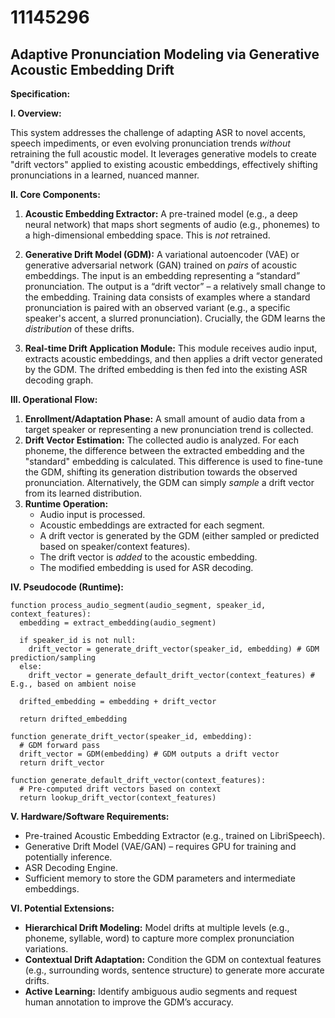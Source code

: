 # 11145296

## Adaptive Pronunciation Modeling via Generative Acoustic Embedding Drift

**Specification:**

**I. Overview:**

This system addresses the challenge of adapting ASR to novel accents, speech impediments, or even evolving pronunciation trends *without* retraining the full acoustic model. It leverages generative models to create "drift vectors" applied to existing acoustic embeddings, effectively shifting pronunciations in a learned, nuanced manner.

**II. Core Components:**

1.  **Acoustic Embedding Extractor:**  A pre-trained model (e.g., a deep neural network) that maps short segments of audio (e.g., phonemes) to a high-dimensional embedding space.  This is *not* retrained.

2.  **Generative Drift Model (GDM):** A variational autoencoder (VAE) or generative adversarial network (GAN) trained on *pairs* of acoustic embeddings. The input is an embedding representing a “standard” pronunciation. The output is a “drift vector” – a relatively small change to the embedding.  Training data consists of examples where a standard pronunciation is paired with an observed variant (e.g., a specific speaker's accent, a slurred pronunciation). Crucially, the GDM learns the *distribution* of these drifts.

3.  **Real-time Drift Application Module:** This module receives audio input, extracts acoustic embeddings, and then applies a drift vector generated by the GDM. The drifted embedding is then fed into the existing ASR decoding graph.

**III. Operational Flow:**

1.  **Enrollment/Adaptation Phase:** A small amount of audio data from a target speaker or representing a new pronunciation trend is collected.
2.  **Drift Vector Estimation:** The collected audio is analyzed.  For each phoneme, the difference between the extracted embedding and the "standard" embedding is calculated. This difference is used to fine-tune the GDM, shifting its generation distribution towards the observed pronunciation.  Alternatively, the GDM can simply *sample* a drift vector from its learned distribution.
3.  **Runtime Operation:**
    *   Audio input is processed.
    *   Acoustic embeddings are extracted for each segment.
    *   A drift vector is generated by the GDM (either sampled or predicted based on speaker/context features).
    *   The drift vector is *added* to the acoustic embedding.
    *   The modified embedding is used for ASR decoding.

**IV. Pseudocode (Runtime):**

```pseudocode
function process_audio_segment(audio_segment, speaker_id, context_features):
  embedding = extract_embedding(audio_segment)

  if speaker_id is not null:
    drift_vector = generate_drift_vector(speaker_id, embedding) # GDM prediction/sampling
  else:
    drift_vector = generate_default_drift_vector(context_features) # E.g., based on ambient noise

  drifted_embedding = embedding + drift_vector

  return drifted_embedding

function generate_drift_vector(speaker_id, embedding):
  # GDM forward pass
  drift_vector = GDM(embedding) # GDM outputs a drift vector
  return drift_vector

function generate_default_drift_vector(context_features):
  # Pre-computed drift vectors based on context
  return lookup_drift_vector(context_features)
```

**V. Hardware/Software Requirements:**

*   Pre-trained Acoustic Embedding Extractor (e.g., trained on LibriSpeech).
*   Generative Drift Model (VAE/GAN) – requires GPU for training and potentially inference.
*   ASR Decoding Engine.
*   Sufficient memory to store the GDM parameters and intermediate embeddings.

**VI. Potential Extensions:**

*   **Hierarchical Drift Modeling:**  Model drifts at multiple levels (e.g., phoneme, syllable, word) to capture more complex pronunciation variations.
*   **Contextual Drift Adaptation:**  Condition the GDM on contextual features (e.g., surrounding words, sentence structure) to generate more accurate drifts.
*   **Active Learning:**  Identify ambiguous audio segments and request human annotation to improve the GDM’s accuracy.